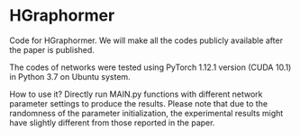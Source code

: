 # HGraphormer

Code for HGraphormer. We will make all the codes publicly available after the paper is published.

The codes of networks were tested using PyTorch 1.12.1 version (CUDA 10.1) in Python 3.7 on Ubuntu system.

How to use it?
Directly run MAIN.py functions with different network parameter settings to produce the results. Please note that due to the randomness of the parameter initialization, the experimental results might have slightly different from those reported in the paper.
